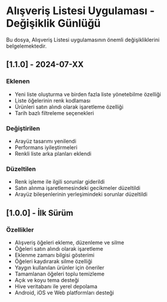 # Alışveriş Listesi Uygulaması - Değişiklik Günlüğü

Bu dosya, Alışveriş Listesi uygulamasının önemli değişikliklerini belgelemektedir.

## [1.1.0] - 2024-07-XX

### Eklenen
- Yeni liste oluşturma ve birden fazla liste yönetebilme özelliği
- Liste öğelerinin renk kodlaması
- Ürünleri satın alındı olarak işaretleme özelliği 
- Tarih bazlı filtreleme seçenekleri

### Değiştirilen
- Arayüz tasarımı yenilendi
- Performans iyileştirmeleri
- Renkli liste arka planları eklendi

### Düzeltilen
- Renk işleme ile ilgili sorunlar giderildi
- Satın alınma işaretlemesindeki gecikmeler düzeltildi
- Arayüz bileşenlerinin yerleşimindeki sorunlar düzeltildi

## [1.0.0] - İlk Sürüm

### Özellikler
- Alışveriş öğeleri ekleme, düzenleme ve silme
- Öğeleri satın alındı olarak işaretleme
- Eklenme zamanı bilgisi gösterimi
- Öğeleri kaydırarak silme özelliği
- Yaygın kullanılan ürünler için öneriler
- Tamamlanan öğeleri toplu temizleme
- Açık ve koyu tema desteği
- Hive veritabanı ile yerel depolama
- Android, iOS ve Web platformları desteği 
